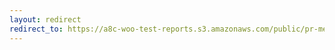 ```yaml
---
layout: redirect
redirect_to: https://a8c-woo-test-reports.s3.amazonaws.com/public/pr-merge/44176/e2e/index.html
---
```

